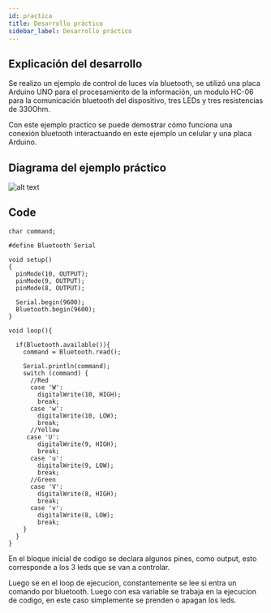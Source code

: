 ```yaml
---
id: practica
title: Desarrollo práctico
sidebar_label: Desarrollo práctico
---
```


## Explicación del desarrollo

Se realizo un ejemplo de control de luces vía bluetooth, se utilizó una placa Arduino UNO para el procesamiento de la información, un modulo HC-06 para la comunicación bluetooth del dispositivo, tres LEDs y tres resistencias de 330Ohm.

Con este ejemplo practico se puede demostrar cómo funciona una conexión bluetooth interactuando en este ejemplo un celular y una placa Arduino.

## Diagrama del ejemplo práctico 

![alt text](/img/TP_Final%20Diagrama_bb.png "Diagrama Bluetooth")

## Code

```arduino
char command;

#define Bluetooth Serial

void setup()
{
  pinMode(10, OUTPUT);
  pinMode(9, OUTPUT);
  pinMode(8, OUTPUT);
  
  Serial.begin(9600);
  Bluetooth.begin(9600);
}

void loop(){

  if(Bluetooth.available()){
    command = Bluetooth.read();

    Serial.println(command);  
    switch (command) {
      //Red   
      case 'W':
        digitalWrite(10, HIGH);
        break;
      case 'w':
        digitalWrite(10, LOW);
        break;
      //Yellow        
     case 'U':
        digitalWrite(9, HIGH);
        break;
      case 'u':
        digitalWrite(9, LOW);
        break;
      //Green         
      case 'V':
        digitalWrite(8, HIGH);
        break;
      case 'v':
        digitalWrite(8, LOW);
        break;
    }
  }
}
```
En el bloque inicial de codigo se declara algunos pines, como output, esto corresponde a los 3 leds que se van a controlar.

Luego se en el loop de ejecucion, constantemente se lee si entra un comando por bluetooth. Luego con esa variable se trabaja en la ejecucion de codigo, en este caso simplemente se prenden o apagan los leds.